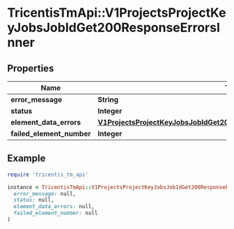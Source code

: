 # TricentisTmApi::V1ProjectsProjectKeyJobsJobIdGet200ResponseErrorsInner

## Properties

| Name | Type | Description | Notes |
| ---- | ---- | ----------- | ----- |
| **error_message** | **String** |  | [optional] |
| **status** | **Integer** |  | [optional] |
| **element_data_errors** | [**V1ProjectsProjectKeyJobsJobIdGet200ResponseErrorsInnerElementDataErrors**](V1ProjectsProjectKeyJobsJobIdGet200ResponseErrorsInnerElementDataErrors.md) |  | [optional] |
| **failed_element_number** | **Integer** |  | [optional] |

## Example

```ruby
require 'tricentis_tm_api'

instance = TricentisTmApi::V1ProjectsProjectKeyJobsJobIdGet200ResponseErrorsInner.new(
  error_message: null,
  status: null,
  element_data_errors: null,
  failed_element_number: null
)
```

